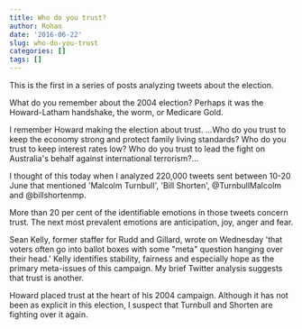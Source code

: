 ```yaml
---
title: Who do you trust?
author: Rohan
date: '2016-06-22'
slug: who-do-you-trust
categories: []
tags: []
---
```

This is the first in a series of posts analyzing tweets about the election.

What do you remember about the 2004 election? Perhaps it was the Howard-Latham handshake, the worm, or Medicare Gold.

I remember Howard making the election about trust. 
...Who do you trust to keep the economy strong and protect family living standards? Who do you trust to keep interest rates low? Who do you trust to lead the fight on Australia's behalf against international terrorism?...

I thought of this today when I analyzed 220,000 tweets sent between 10-20 June that mentioned 'Malcolm Turnbull', 'Bill Shorten', @TurnbullMalcolm and @billshortenmp. 

More than 20 per cent of the identifiable emotions in those tweets concern trust. The next most prevalent emotions are anticipation, joy, anger and fear.


Sean Kelly, former staffer for Rudd and Gillard, wrote on Wednesday 'that voters often go into ballot boxes with some "meta" question hanging over their head.' Kelly identifies stability, fairness and especially hope as the primary meta-issues of this campaign. My brief Twitter analysis suggests that trust is another.

Howard placed trust at the heart of his 2004 campaign. Although it has not been as explicit in this election, I suspect that Turnbull and Shorten are fighting over it again.
